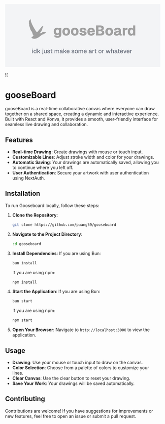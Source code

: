 ![Gooseboard](public/gooseBoard.png)

![

# gooseBoard

gooseBoard is a real-time collaborative canvas where everyone can draw together on a shared space, creating a dynamic and interactive experience. Built with React and Konva, it provides a smooth, user-friendly interface for seamless live drawing and collaboration.

## Features

- **Real-time Drawing**: Create drawings with mouse or touch input.
- **Customizable Lines**: Adjust stroke width and color for your drawings.
- **Automatic Saving**: Your drawings are automatically saved, allowing you to continue where you left off.
- **User Authentication**: Secure your artwork with user authentication using NextAuth.

## Installation

To run Gooseboard locally, follow these steps:

1. **Clone the Repository**:

   ```bash
   git clone https://github.com/puang59/gooseboard
   ```

2. **Navigate to the Project Directory**:

   ```bash
   cd gooseboard
   ```

3. **Install Dependencies**:
   If you are using Bun:

   ```bash
   bun install
   ```

   If you are using npm:

   ```bash
   npm install
   ```

4. **Start the Application**:
   If you are using Bun:

   ```bash
   bun start
   ```

   If you are using npm:

   ```bash
   npm start
   ```

5. **Open Your Browser**: Navigate to `http://localhost:3000` to view the application.

## Usage

- **Drawing**: Use your mouse or touch input to draw on the canvas.
- **Color Selection**: Choose from a palette of colors to customize your lines.
- **Clear Canvas**: Use the clear button to reset your drawing.
- **Save Your Work**: Your drawings will be saved automatically.

## Contributing

Contributions are welcome! If you have suggestions for improvements or new features, feel free to open an issue or submit a pull request.
